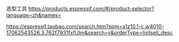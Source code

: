 

选型工具 
https://products.espressif.com/#/product-selector?language=zh&names=



https://espressif.taobao.com/search.htm?spm=a1z10.1-c.w4010-17062543526.3.762f7931fxfUlm&search=y&orderType=hotsell_desc
